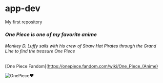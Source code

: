 # app-dev
My first repository

### ***One Piece is one of my favorite anime***

###### *Monkey D. Luffy sails with his crew of Straw Hat Pirates through the Grand Line to find the treasure One Piece*

[One Piece Fandom](https://onepiece.fandom.com/wiki/One_Piece_(Anime)

![OnePiece❤️](https://pic0.iqiyipic.com/image/20211206/f2/2e/a_100421840_m_601_en_m1_1080_608.jpg)
